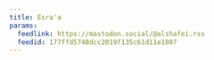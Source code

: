 ```yaml
---
title: Esra'a
params:
  feedlink: https://mastodon.social/@alshafei.rss
  feedid: 177ffd5748dcc2019f135c61d11e1807
---
```

